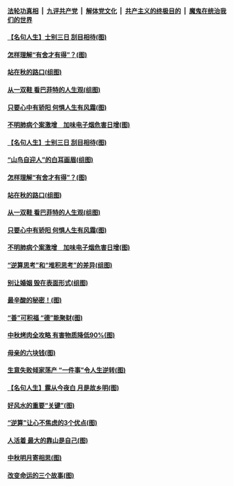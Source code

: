 ####  [法轮功真相](../../../../basic/blob/master/README.md?t=09151139) &nbsp;|&nbsp; [九评共产党](../../../../9ping.md/blob/master/README.md?t=09151139) &nbsp;|&nbsp; [解体党文化](../../../../jtdwh.md/blob/master/README.md?t=09151139)  &nbsp;|&nbsp; [共产主义的终极目的](../../../../gczydzjmd.md/blob/master/README.md?t=09151139) &nbsp;|&nbsp; [魔鬼在统治我们的世界](../../../../mgztzwmdsj.md/blob/master/README.md?t=09151139) 

#### [【名句人生】士别三日 刮目相待(图)](../pages/p8/906988.md?t=09151139) 

#### [怎样理解“有舍才有得”？(图)](../pages/p8/906872.md?t=09151139) 

#### [站在秋的路口(组图)](../pages/p8/906914.md?t=09151139) 

#### [从一双鞋 看巴菲特的人生观(组图)](../pages/p8/907311.md?t=09151139) 

#### [只要心中有骄阳 何惧人生有风霜(图)](../pages/p8/907320.md?t=09151139) 

#### [不明肺病个案激增　加味电子烟危害日增(图)](../pages/p8/907307.md?t=09151139) 

#### [【名句人生】士别三日 刮目相待(图)](../pages/p8/906988.md?t=09151139) 

#### [“山鸟自迎人”的白耳画眉(组图)](../pages/p8/907332.md?t=09151139) 

#### [怎样理解“有舍才有得”？(图)](../pages/p8/906872.md?t=09151139) 

#### [站在秋的路口(组图)](../pages/p8/906914.md?t=09151139) 

#### [从一双鞋 看巴菲特的人生观(组图)](../pages/p8/907311.md?t=09151139) 

#### [只要心中有骄阳 何惧人生有风霜(图)](../pages/p8/907320.md?t=09151139) 

#### [不明肺病个案激增　加味电子烟危害日增(图)](../pages/p8/907307.md?t=09151139) 

#### [“逆算思考”和“堆积思考”的差异(组图)](../pages/p8/907229.md?t=09151139) 

#### [别让婚姻 毁在表面形式(组图)](../pages/p8/907118.md?t=09151139) 

#### [最辛酸的秘密！(图)](../pages/p8/906327.md?t=09151139) 

#### [“善”可积福 “德”能聚财(图)](../pages/p8/906906.md?t=09151139) 

#### [中秋烤肉全攻略 有害物质降低90%(图)](../pages/p8/907227.md?t=09151139) 

#### [母亲的六块钱(图)](../pages/p8/907107.md?t=09151139) 

#### [生意失败倾家荡产 “一件事”令人生逆转(图)](../pages/p8/907101.md?t=09151139) 

#### [【名句人生】露从今夜白 月是故乡明(图)](../pages/p8/906558.md?t=09151139) 

#### [好风水的重要“关键”(图)](../pages/p8/907087.md?t=09151139) 

#### [“逆算”让心不焦虑的3个优点(图)](../pages/p8/907070.md?t=09151139) 

#### [人活着 最大的靠山是自己(图)](../pages/p8/906329.md?t=09151139) 

#### [中秋明月寄相思(图)](../pages/p8/906932.md?t=09151139) 

#### [改变命运的三个故事(图)](../pages/p8/906257.md?t=09151139) 

